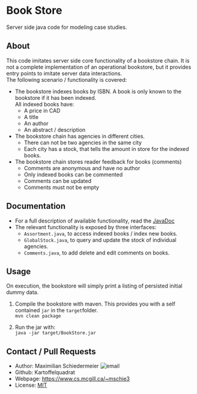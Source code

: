 # Book Store

Server side java code for modeling case studies.

## About

This code imitates server side core functionality of a bookstore chain. It is not a complete implementation of an operational bookstore, but it provides entry points to imitate server data interactions.  
The following scenario / functionality is covered:

 * The bookstore indexes books by ISBN. A book is only known to the bookstore if it has been indexed.  
 All indexed books have:
   * A price in CAD
   * A title
   * An author
   * An abstract / description
 * The bookstore chain has agencies in different cities.
   * There can not be two agencies in the same city
   * Each city has a stock, that tells the amount in store for the indexed books.
 * The bookstore chain stores reader feedback for books (comments)
   * Comments are anonymous and have no author
   * Only indexed books can be commented
   * Comments can be updated
   * Comments must not be empty

## Documentation

 * For a full description of available functionality, read the [JavaDoc](JavaDoc/index.html)
 * The relevant functionality is exposed by three interfaces:
    * ```Assortment.java```, to access indexed books / index new books.
    * ```GlobalStock.java```, to query and update the stock of individual agencies.
    * ```Comments.java```, to add delete and edit comments on books.

## Usage

On execution, the bookstore will simply print a listing of persisted initial dummy data.

 1. Compile the bookstore with maven. This provides you with a self contained ```jar``` in the ```target```folder.  
```mvn clean package```
 
 2. Run the jar with:  
 ```java -jar target/BookStore.jar```

## Contact / Pull Requests

 * Author: Maximilian Schiedermeier ![email](email.png)
 * Github: Kartoffelquadrat
 * Webpage: https://www.cs.mcgill.ca/~mschie3
 * License: [MIT](https://opensource.org/licenses/MIT)

